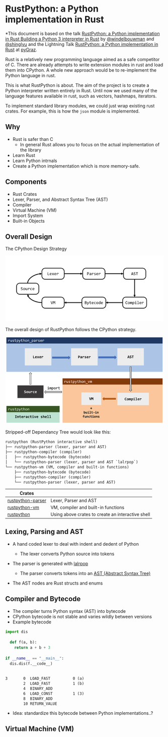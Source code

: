 # RustPython: a Python implementation in Rust

*This document is based on the talk [RustPython: a Python implementation in Rust Building a Python 3 interpreter in Rust](https://www.youtube.com/watch?v=nJDY9ASuiLc) by [@windelbouwman](https://github.com/windelbouwman) and [@shinglyu](https://github.com/shinglyu) and the Lightning Talk [RustPython: a Python implementation in Rust](http://lukas-prokop.at/talks/pygraz-rustpython) at [pyGraz](https://pygraz.org/).

Rust is a relatively new programming language aimed as a safe competitor of C.
There are already attempts to write extension modules in rust and load them into CPython. A whole new approach would be to re-implement the Python language in rust.

This is what RustPython is about. The aim of the project is to create a Python interpreter written entirely in Rust. Until now we used many of the language features available in rust, such as vectors, hashmaps, iterators.

To implement standard library modules, we could just wrap existing rust crates. For example, this is how the `json` module is implemented.

## Why

* Rust is safer than C
  * In general Rust allows you to focus on the actual implementation of the library
* Learn Rust
* Learn Python intrnals
* Create a Python implementation which is more memory-safe.

## Components

* Rust Crates
* Lexer, Parser, and Abstract Syntax Tree (AST)
* Compiler
* Virtual Machine (VM)
* Import System
* Built-in Objects

## Overall Design

The CPython Design Strategy

![CPython](/img/overall_design.png)

The overall design of RustPython follows the CPython strategy.

![RustPython](/img/rustpython.png)

Stripped-off Dependancy Tree would look like this:

    rustpython (RustPython interactive shell)
    ├── rustpython-parser (lexer, parser and AST)
    ├── rustpython-compiler (compiler)
    │   ├── rustpython-bytecode (bytecode)
    │   └── rustpython-parser (lexer, parser and AST `lalrpop`)
    └── rustpython-vm (VM, compiler and built-in functions)
        ├── rustpython-bytecode (bytecode)
        ├── rustpython-compiler (compiler)
        └── rustpython-parser (lexer, parser and AST)

| Crates                                                   |                                                   |
| -------------------------------------------------------- | ------------------------------------------------- |
| [rustpython-parser](https://crates.io/crates/rustpython) | Lexer, Parser and AST                             |
| [rustpython-vm](https://crates.io/crates/rustpython-vm)  | VM, compiler and built-in functions               |
| [rustpython](https://crates.io/crates/rustpython)        | Using above crates to create an interactive shell |

## Lexing, Parsing and AST

* A hand coded lexer to deal with indent and dedent of Python
  * The lexer converts Python source into tokens

* The parser is generated with [lalrpop](https://github.com/lalrpop/lalrpop)
  * The parser converts tokens into an [AST (Abstract Syntax Tree)](https://en.wikipedia.org/wiki/Abstract_syntax_tree)

* The AST nodes are Rust structs and enums

## Compiler and Bytecode

* The compiler turns Python syntax (AST) into bytecode
* CPython bytecode is not stable and varies wildly between versions
* Example bytecode

```python
import dis

  def f(a, b):
    return a + b + 3

if __name__ == "__main__":
  dis.dis(f.__code__)
```

```

3       0  LOAD_FAST          0 (a)
        2  LOAD_FAST          1 (b)
        4  BINARY_ADD
        6  LOAD_CONST         1 (3)
        8  BINARY_ADD
        10 RETURN_VALUE

```

* Idea: standardize this bytecode between Python implementations..?

## Virtual Machine (VM)

